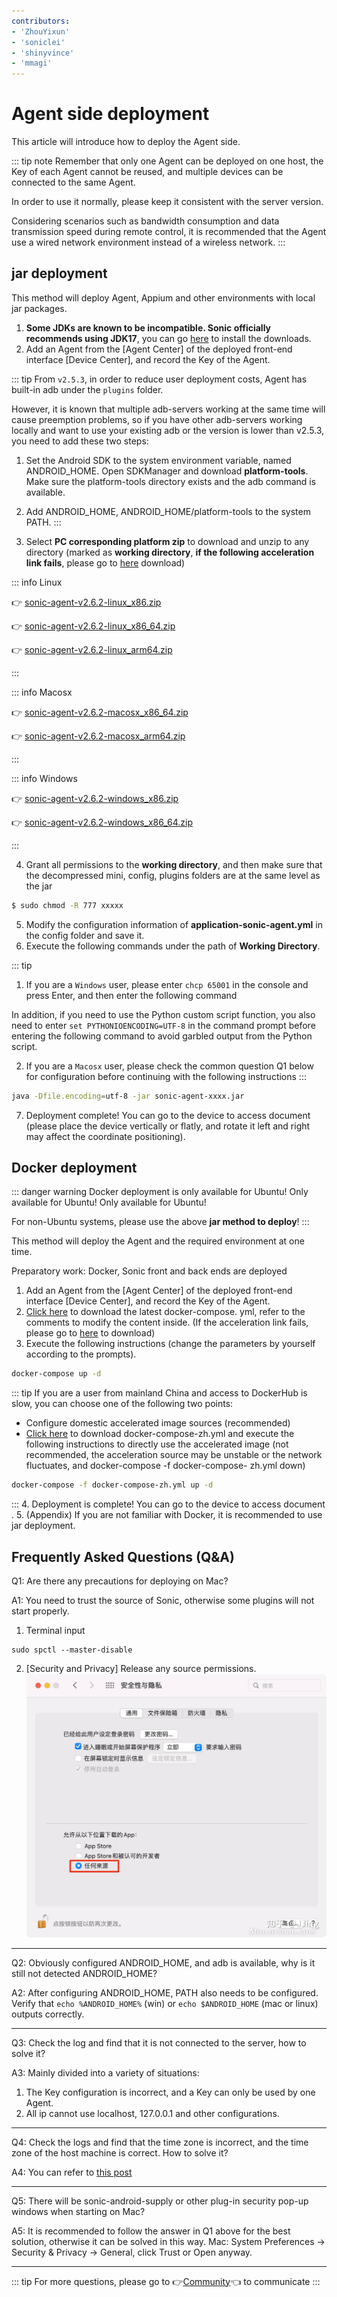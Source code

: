 ```yaml
---
contributors:
- 'ZhouYixun'
- 'soniclei'
- 'shinyvince'
- 'mmagi'
---
```


# Agent side deployment

This article will introduce how to deploy the Agent side.

::: tip note
Remember that only one Agent can be deployed on one host, the Key of each Agent cannot be reused, and multiple devices can be connected to the same Agent.

In order to use it normally, please keep it consistent with the server version.

Considering scenarios such as bandwidth consumption and data transmission speed during remote control, it is recommended that the Agent use a wired network environment instead of a wireless network.
:::

## jar deployment

This method will deploy Agent, Appium and other environments with local jar packages.

1. **Some JDKs are known to be incompatible. Sonic officially recommends using JDK17**, you can go [here](https://docs.aws.amazon.com/corretto/latest/corretto-17-ug/downloads-list.html) to install the downloads.
2. Add an Agent from the [Agent Center] of the deployed front-end interface [Device Center], and record the Key of the Agent.

::: tip
From `v2.5.3`, in order to reduce user deployment costs, Agent has built-in adb under the `plugins` folder.

However, it is known that multiple adb-servers working at the same time will cause preemption problems, so if you have other adb-servers working locally and want to use your existing adb or the version is lower than v2.5.3, you need to add these two steps:
1. Set the Android SDK to the system environment variable, named ANDROID_HOME. Open SDKManager and download **platform-tools**. Make sure the platform-tools directory exists and the adb command is available.
2. Add ANDROID_HOME, ANDROID_HOME/platform-tools to the system PATH.
:::

3. Select **PC corresponding platform zip** to download and unzip to any directory (marked as **working directory**, **if the following acceleration link fails**, please go to <a href="https://github.com/SonicCloudOrg/sonic-agent/releases" target="_blank">here</a> download)

::: info Linux

👉 <a href="https://ghproxy.com/https://github.com/SonicCloudOrg/sonic-agent/releases/download/v2.6.2/sonic-agent-v2.6.2-linux_x86.zip" target="_blank">sonic-agent-v2.6.2-linux_x86.zip</a>

👉 <a href="https://ghproxy.com/https://github.com/SonicCloudOrg/sonic-agent/releases/download/v2.6.2/sonic-agent-v2.6.2-linux_x86_64.zip" target="_blank">sonic-agent-v2.6.2-linux_x86_64.zip</a>

👉 <a href="https://ghproxy.com/https://github.com/SonicCloudOrg/sonic-agent/releases/download/v2.6.2/sonic-agent-v2.6.2-linux_arm64.zip" target="_blank">sonic-agent-v2.6.2-linux_arm64.zip</a>

:::

::: info Macosx

👉 <a href="https://ghproxy.com/https://github.com/SonicCloudOrg/sonic-agent/releases/download/v2.6.2/sonic-agent-v2.6.2-macosx_x86_64.zip" target="_blank">sonic-agent-v2.6.2-macosx_x86_64.zip</a>

👉 <a href="https://ghproxy.com/https://github.com/SonicCloudOrg/sonic-agent/releases/download/v2.6.2/sonic-agent-v2.6.2-macosx_arm64.zip" target="_blank">sonic-agent-v2.6.2-macosx_arm64.zip</a>

:::

::: info Windows

👉 <a href="https://ghproxy.com/https://github.com/SonicCloudOrg/sonic-agent/releases/download/v2.6.2/sonic-agent-v2.6.2-windows_x86.zip" target="_blank">sonic-agent-v2.6.2-windows_x86.zip</a>

👉 <a href="https://ghproxy.com/https://github.com/SonicCloudOrg/sonic-agent/releases/download/v2.6.2/sonic-agent-v2.6.2-windows_x86_64.zip" target="_blank">sonic-agent-v2.6.2-windows_x86_64.zip</a>

:::

4. Grant all permissions to the **working directory**, and then make sure that the decompressed mini, config, plugins folders are at the same level as the jar

```bash
$ sudo chmod -R 777 xxxxx
```

5. Modify the configuration information of **application-sonic-agent.yml** in the config folder and save it.
6. Execute the following commands under the path of **Working Directory**.

::: tip 
1. If you are a `Windows` user, please enter `chcp 65001` in the console and press Enter, and then enter the following command

In addition, if you need to use the Python custom script function, you also need to enter `set PYTHONIOENCODING=UTF-8` in the command prompt before entering the following command to avoid garbled output from the Python script.

2. If you are a `Macosx` user, please check the common question Q1 below for configuration before continuing with the following instructions
:::

```bash
java -Dfile.encoding=utf-8 -jar sonic-agent-xxxx.jar
```

7. Deployment complete! You can go to the device to access document (please place the device vertically or flatly, and rotate it left and right may affect the coordinate positioning).

## Docker deployment

::: danger warning
Docker deployment is only available for Ubuntu! Only available for Ubuntu! Only available for Ubuntu!

For non-Ubuntu systems, please use the above **jar method to deploy**!
:::

This method will deploy the Agent and the required environment at one time.

Preparatory work: Docker, Sonic front and back ends are deployed

1. Add an Agent from the [Agent Center] of the deployed front-end interface [Device Center], and record the Key of the Agent.
2. [Click here](https://ghproxy.com/https://github.com/SonicCloudOrg/sonic-agent/releases/download/v2.6.2/docker-compose.yml) to download the latest docker-compose. yml, refer to the comments to modify the content inside. (If the acceleration link fails, please go to <a href="https://github.com/SonicCloudOrg/sonic-agent/releases" target="_black">here</a> to download)
3. Execute the following instructions (change the parameters by yourself according to the prompts).

```bash
docker-compose up -d
```
::: tip If you are a user from mainland China and access to DockerHub is slow, you can choose one of the following two points:
- Configure domestic accelerated image sources (recommended)
- <a href="https://ghproxy.com/https://github.com/SonicCloudOrg/sonic-agent/releases/download/v2.6.2/docker-compose-zh.yml" target="_blank"> Click here</a> to download docker-compose-zh.yml and execute the following instructions to directly use the accelerated image (not recommended, the acceleration source may be unstable or the network fluctuates, and docker-compose -f docker-compose- zh.yml down)
```bash
docker-compose -f docker-compose-zh.yml up -d
```
:::
4. Deployment is complete! You can go to the device to access document .
5. (Appendix) If you are not familiar with Docker, it is recommended to use jar deployment.

## Frequently Asked Questions (Q&A)

Q1: Are there any precautions for deploying on Mac?

A1: You need to trust the source of Sonic, otherwise some plugins will not start properly.
1. Terminal input
```
sudo spctl --master-disable
```
2. [Security and Privacy] Release any source permissions.
![eve](./images/eve.jpg)

---

Q2: Obviously configured ANDROID_HOME, and adb is available, why is it still not detected ANDROID_HOME?

A2: After configuring ANDROID_HOME, PATH also needs to be configured. Verify that `echo %ANDROID_HOME%` (win) or `echo $ANDROID_HOME` (mac or linux) outputs correctly.

---

Q3: Check the log and find that it is not connected to the server, how to solve it?

A3: Mainly divided into a variety of situations:

1. The Key configuration is incorrect, and a Key can only be used by one Agent.
2. All ip cannot use localhost, 127.0.0.1 and other configurations.

---

Q4: Check the logs and find that the time zone is incorrect, and the time zone of the host machine is correct. How to solve it?

A4: You can refer to [this post](https://sonic-cloud.wiki/d/2297)

---

Q5: There will be sonic-android-supply or other plug-in security pop-up windows when starting on Mac?

A5: It is recommended to follow the answer in Q1 above for the best solution, otherwise it can be solved in this way. Mac: System Preferences -> Security & Privacy -> General, click Trust or Open anyway.

---

::: tip
For more questions, please go to 👉[Community](https://sonic-cloud.wiki)👈 to communicate
:::
